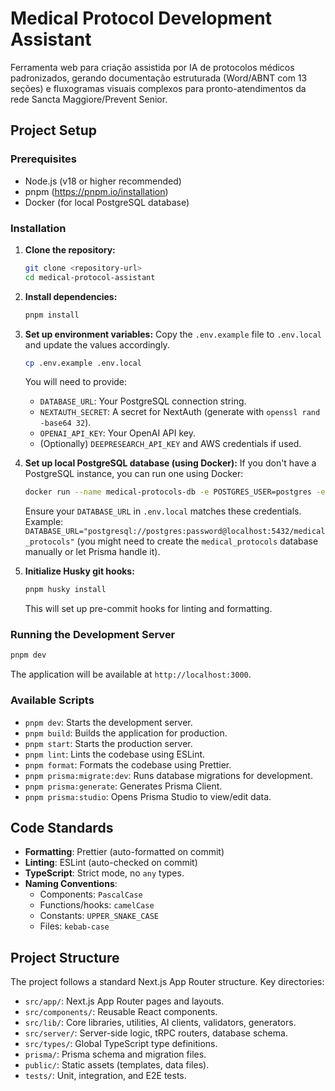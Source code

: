 # Medical Protocol Development Assistant

Ferramenta web para criação assistida por IA de protocolos médicos padronizados, gerando documentação estruturada (Word/ABNT com 13 seções) e fluxogramas visuais complexos para pronto-atendimentos da rede Sancta Maggiore/Prevent Senior.

## Project Setup

### Prerequisites

- Node.js (v18 or higher recommended)
- pnpm (https://pnpm.io/installation)
- Docker (for local PostgreSQL database)

### Installation

1.  **Clone the repository:**
    ```bash
    git clone <repository-url>
    cd medical-protocol-assistant
    ```

2.  **Install dependencies:**
    ```bash
    pnpm install
    ```

3.  **Set up environment variables:**
    Copy the `.env.example` file to `.env.local` and update the values accordingly.
    ```bash
    cp .env.example .env.local
    ```
    You will need to provide:
    - `DATABASE_URL`: Your PostgreSQL connection string.
    - `NEXTAUTH_SECRET`: A secret for NextAuth (generate with `openssl rand -base64 32`).
    - `OPENAI_API_KEY`: Your OpenAI API key.
    - (Optionally) `DEEPRESEARCH_API_KEY` and AWS credentials if used.

4.  **Set up local PostgreSQL database (using Docker):**
    If you don't have a PostgreSQL instance, you can run one using Docker:
    ```bash
    docker run --name medical-protocols-db -e POSTGRES_USER=postgres -e POSTGRES_PASSWORD=password -p 5432:5432 -d postgres:15
    ```
    Ensure your `DATABASE_URL` in `.env.local` matches these credentials.
    Example: `DATABASE_URL="postgresql://postgres:password@localhost:5432/medical_protocols"` (you might need to create the `medical_protocols` database manually or let Prisma handle it).

5.  **Initialize Husky git hooks:**
    ```bash
    pnpm husky install
    ```
    This will set up pre-commit hooks for linting and formatting.

### Running the Development Server

```bash
pnpm dev
```

The application will be available at `http://localhost:3000`.

### Available Scripts

-   `pnpm dev`: Starts the development server.
-   `pnpm build`: Builds the application for production.
-   `pnpm start`: Starts the production server.
-   `pnpm lint`: Lints the codebase using ESLint.
-   `pnpm format`: Formats the codebase using Prettier.
-   `pnpm prisma:migrate:dev`: Runs database migrations for development.
-   `pnpm prisma:generate`: Generates Prisma Client.
-   `pnpm prisma:studio`: Opens Prisma Studio to view/edit data.

## Code Standards

-   **Formatting**: Prettier (auto-formatted on commit)
-   **Linting**: ESLint (auto-checked on commit)
-   **TypeScript**: Strict mode, no `any` types.
-   **Naming Conventions**:
    -   Components: `PascalCase`
    -   Functions/hooks: `camelCase`
    -   Constants: `UPPER_SNAKE_CASE`
    -   Files: `kebab-case`

## Project Structure

The project follows a standard Next.js App Router structure. Key directories:
- `src/app/`: Next.js App Router pages and layouts.
- `src/components/`: Reusable React components.
- `src/lib/`: Core libraries, utilities, AI clients, validators, generators.
- `src/server/`: Server-side logic, tRPC routers, database schema.
- `src/types/`: Global TypeScript type definitions.
- `prisma/`: Prisma schema and migration files.
- `public/`: Static assets (templates, data files).
- `tests/`: Unit, integration, and E2E tests.
```